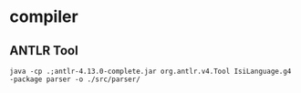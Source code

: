 # compiler

## ANTLR Tool
```
java -cp .;antlr-4.13.0-complete.jar org.antlr.v4.Tool IsiLanguage.g4 -package parser -o ./src/parser/
```